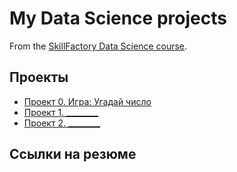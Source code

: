 # My Data Science projects

From the [SkillFactory Data Science course](https://skillfactory.ru/data-scientist).

## Проекты

* [Проект 0. Игра: Угадай число](https://github.com/GOopH4201/lessons-repo/Lesson1/project_0)
* [Проект 1. ________](___)
* [Проект 2. ________](___)

## Ссылки на резюме
